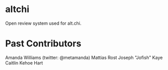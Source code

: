 altchi
======

Open review system used for alt.chi.

Past Contributors
==================

Amanda Williams (twitter: @metamanda)
Mattias Rost
Joseph "Jofish" Kaye
Caitlin Kehoe Hart